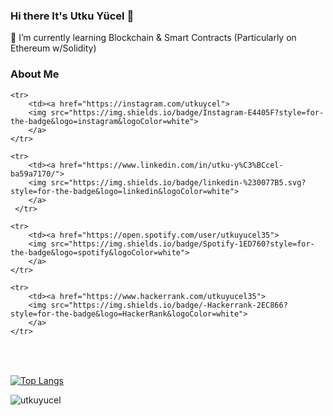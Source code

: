 ### Hi there It's Utku Yücel 👋

<!--
**utkuyucel/utkuyucel** is a ✨ _special_ ✨ repository because its `README.md` (this file) appears on your GitHub profile.

Here are some ideas to get you started:

- 🔭 I’m currently working on ...

- 👯 I’m looking to collaborate on ...
- 🤔 I’m looking for help with ...
- 💬 Ask me about ...
- 📫 How to reach me: ...
- 😄 Pronouns: ...
- ⚡ Fun fact: ...
-->

🌱 I’m currently learning Blockchain & Smart Contracts (Particularly on Ethereum w/Solidity)

</p>

<table class="center">
    <tr> 
      <h3>About Me</h3>
    </tr>

    <tr>
        <td><a href="https://instagram.com/utkuycel">
        <img src="https://img.shields.io/badge/Instagram-E4405F?style=for-the-badge&logo=instagram&logoColor=white">
        </a> 
    </tr>

    <tr>
        <td><a href="https://www.linkedin.com/in/utku-y%C3%BCcel-ba59a7170/">
        <img src="https://img.shields.io/badge/linkedin-%230077B5.svg?style=for-the-badge&logo=linkedin&logoColor=white">
        </a> 
     </tr>

    <tr>
        <td><a href="https://open.spotify.com/user/utkuyucel35">
        <img src="https://img.shields.io/badge/Spotify-1ED760?style=for-the-badge&logo=spotify&logoColor=white">
        </a> 
    </tr>
    
    <tr>
        <td><a href="https://www.hackerrank.com/utkuyucel35">
        <img src="https://img.shields.io/badge/-Hackerrank-2EC866?style=for-the-badge&logo=HackerRank&logoColor=white">
        </a> 
    </tr>

    
</table>

<br>

[![Top Langs](https://github-readme-stats.vercel.app/api/top-langs/?username=utkuyucel&layout=compact&theme=dark)](https://github.com/utkuyucel/utkuyucel)

<p align="left"> <img src="https://komarev.com/ghpvc/?username=utkuyucel&label=Profile%20views&color=0e75b6&style=flat" alt="utkuyucel" /> </p>
